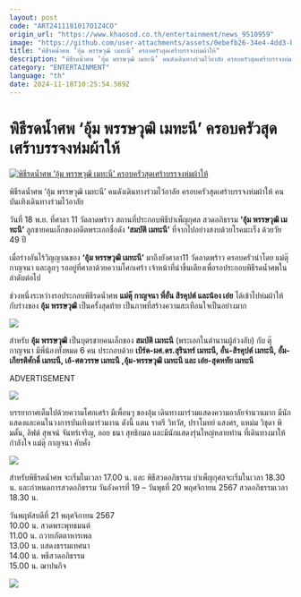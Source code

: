 ```yaml
---
layout: post
code: "ART2411181017O1Z4CO"
origin_url: "https://www.khaosod.co.th/entertainment/news_9510959"
image: "https://github.com/user-attachments/assets/0ebefb26-34e4-4dd3-b140-861e718ae81a"
title: "พิธีรดน้ำศพ ‘อุ้ม พรรษวุฒิ เมทะนี’ ครอบครัวสุดเศร้าบรรจงห่มผ้าให้"
description: "พิธีรดน้ำศพ ‘อุ้ม พรรษวุฒิ เมทะนี’ คนดังเดินทางร่วมไว้อาลัย ครอบครัวสุดเศร้าบรรจงห่มผ้าให้ คนบันเทิงเดินทางร่วมไว้อาลัย "
category: "ENTERTAINMENT"
language: "th"
date: 2024-11-18T10:25:54.569Z
---
```


# พิธีรดน้ำศพ ‘อุ้ม พรรษวุฒิ เมทะนี’ ครอบครัวสุดเศร้าบรรจงห่มผ้าให้

[![พิธีรดน้ำศพ ‘อุ้ม พรรษวุฒิ เมทะนี’ ครอบครัวสุดเศร้าบรรจงห่มผ้าให้](https://www.khaosod.co.th/wpapp/uploads/2024/11/123-1.jpg "พิธีรดน้ำศพ ‘อุ้ม พรรษวุฒิ เมทะนี’ ครอบครัวสุดเศร้าบรรจงห่มผ้าให้")](https://www.khaosod.co.th/wpapp/uploads/2024/11/123-1.jpg)

พิธีรดน้ำศพ ‘อุ้ม พรรษวุฒิ เมทะนี’ คนดังเดินทางร่วมไว้อาลัย ครอบครัวสุดเศร้าบรรจงห่มผ้าให้ คนบันเทิงเดินทางร่วมไว้อาลัย

วันที่ 18 พ.ย. ที่ศาลา 11 วัดลาดพร้าว สถานที่ประกอบพิธีบำเพ็ญกุศล สวดอภิธรรม **‘อุ้ม พรรษวุฒิ เมทะนี’** ลูกชายคนเล็กของอดีตพระเอกชื่อดัง **‘สมบัติ เมทะนี’** ที่จากไปอย่างสงบด้วยโรคมะเร็ง ด้วยวัย 49 ปี

เมื่อร่างอันไร้วิญญาณของ **‘อุ้ม พรรษวุฒิ เมทะนี’** มาถึงยังศาลา11 วัดลาดพร้าว ครอบครัวนำโดย แม่ตุ๊ กาญจนา และลูกๆ รออยู่ที่ศาลาด้วยความโศกเศร้า เจ้าหน้าที่นำขึ้นเตียงเพื่อรอประกอบพิธีรดน้ำศพในลำดับต่อไป

ช่วงหนึ่งระหว่างรอประกอบพิธีรดน้ำศพ **แม่ตุ๊ กาญจนา พี่อั๋น สิรคุปต์ และน้อง เอ๋ย** ได้เข้าไปห่มผ้าให้กับร่างของ **อุ้ม พรรษวุฒิ** เป็นครั้งสุดท้าย เป็นภาพที่สร้างความสะเทือนใจเป็นอย่างมาก

![](https://www.khaosod.co.th/wpapp/uploads/2024/11/1-2.png)

สำหรับ **อุ้ม พรรษวุฒิ** เป็นบุตรชายคนเล็กของ **สมบัติ เมทะนี** (พระเอกในตำนานผู้ล่วงลับ) กับ ตุ๊ กาญจนา มีพี่น้องทั้งหมด 6 คน ประกอบด้วย **เบิร์ด-ผศ.ดร.สุรินทร์ เมทะนี, อั๋น-สิรคุปต์ เมทะนี, อั้ม-เกียรติศักดิ์ เมทะนี, เอ้-ศตวรรษ เมทะนี ,อุ้ม-พรรษวุฒิ เมทะนี และ เอ๋ย-สุดหทัย เมทะนี**

ADVERTISEMENT

![](https://www.khaosod.co.th/wpapp/uploads/2024/11/3-1.png)

บรรยากาศเต็มไปด้วยความโศกเศร้า มีเพื่อนๆ ของอุ้ม เดินทางมาร่วมแสดงความอาลัยจำนวนมาก มีนักแสดงและคนในวงการบันเทิงมาร่วมงาน ดังนี้ แตน ราตรี วิทวัส, ปราโมทย์ แสงศร, แหม่ม วิชุดา พิมดั้น, ลิฟต์ สุพจน์ จันทร์เจริญ, ออย ธนา สุทธิกมล และมีนักแสดงรุ่นใหญ่หลายท่าน ที่เดินทางมาให้กำลังใจ แม่ตุ๊ กาญจนา คับคั่ง

![](https://www.khaosod.co.th/wpapp/uploads/2024/11/2-1.png)

สำหรับพิธีรดน้ำศพ จะเริ่มในเวลา 17.00 น. และ พิธีสวดอภิธรรม บำเพ็ญกุศลจะเริ่มในเวลา 18.30 น. และกำหนดการสวดอภิธรรม วันอังคารที่ 19 – วันพุธที่ 20 พฤศจิกายน 2567 สวดอภิธรรมเวลา 18.30 น.

วันพฤหัสบดีที่ 21 พฤศจิกายน 2567  
10.00 น. สวดพระพุทธมนต์  
11.00 น. ถวายภัตตาหารเพล  
13.00 น. แสดงธรรมเทศนา  
14.00 น. พธีสวดอภิธรรม  
15.00 น. ฌาปนกิจ

![](https://www.khaosod.co.th/wpapp/uploads/2024/11/S__19898648.jpg)